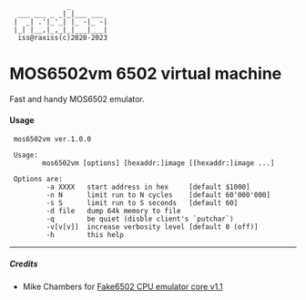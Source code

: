 ```
              _
  ___ ___ _ _|_|___ ___
 |  _| .'|_'_| |_ -|_ -|
 |_| |__,|_,_|_|___|___|
  iss@raxiss(c)2020-2023

```

# MOS6502vm 6502 virtual machine

Fast and handy MOS6502 emulator.

#### Usage
```
 mos6502vm ver.1.0.0

 Usage:
        mos6502vm [options] [hexaddr:]image [[hexaddr:]image ...]

 Options are:
         -a XXXX   start address in hex     [default $1000]
         -n N      limit run to N cycles    [default 60'000'000]
         -s S      limit run to S seconds   [default 60]
         -d file   dump 64k memory to file
         -q        be quiet (disble client's `putchar`)
         -v[v[v]]  increase verbosity level [default 0 (off)]
         -h        this help
```

---

##### Credits
  * Mike Chambers for [Fake6502 CPU emulator core v1.1](https://github.com/omarandlorraine/fake6502)
